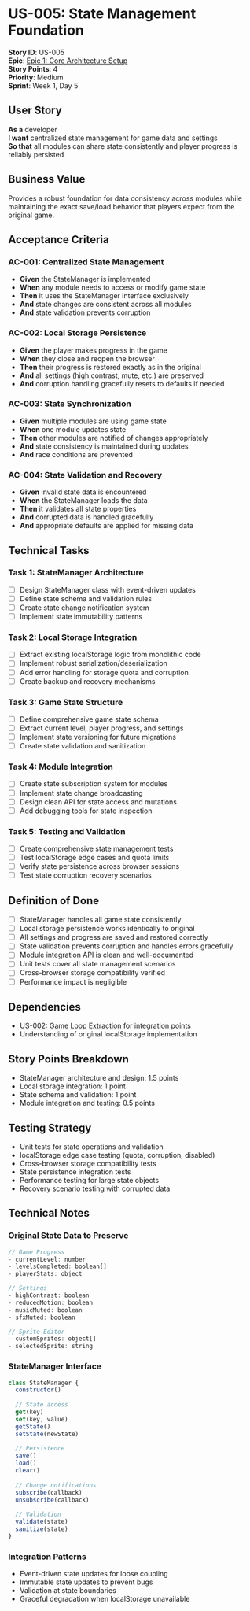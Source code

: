 # US-005: State Management Foundation

**Story ID**: US-005  
**Epic**: [Epic 1: Core Architecture Setup](../epics-game-dev/epic-e001-foundation.md)  
**Story Points**: 4  
**Priority**: Medium  
**Sprint**: Week 1, Day 5  

## User Story

**As a** developer  
**I want** centralized state management for game data and settings  
**So that** all modules can share state consistently and player progress is reliably persisted  

## Business Value

Provides a robust foundation for data consistency across modules while maintaining the exact save/load behavior that players expect from the original game.

## Acceptance Criteria

### AC-001: Centralized State Management
- **Given** the StateManager is implemented
- **When** any module needs to access or modify game state
- **Then** it uses the StateManager interface exclusively
- **And** state changes are consistent across all modules
- **And** state validation prevents corruption

### AC-002: Local Storage Persistence  
- **Given** the player makes progress in the game
- **When** they close and reopen the browser
- **Then** their progress is restored exactly as in the original
- **And** all settings (high contrast, mute, etc.) are preserved
- **And** corruption handling gracefully resets to defaults if needed

### AC-003: State Synchronization
- **Given** multiple modules are using game state
- **When** one module updates state
- **Then** other modules are notified of changes appropriately
- **And** state consistency is maintained during updates
- **And** race conditions are prevented

### AC-004: State Validation and Recovery
- **Given** invalid state data is encountered
- **When** the StateManager loads the data
- **Then** it validates all state properties
- **And** corrupted data is handled gracefully
- **And** appropriate defaults are applied for missing data

## Technical Tasks

### Task 1: StateManager Architecture
- [ ] Design StateManager class with event-driven updates
- [ ] Define state schema and validation rules
- [ ] Create state change notification system
- [ ] Implement state immutability patterns

### Task 2: Local Storage Integration
- [ ] Extract existing localStorage logic from monolithic code
- [ ] Implement robust serialization/deserialization
- [ ] Add error handling for storage quota and corruption
- [ ] Create backup and recovery mechanisms

### Task 3: Game State Structure
- [ ] Define comprehensive game state schema
- [ ] Extract current level, player progress, and settings
- [ ] Implement state versioning for future migrations
- [ ] Create state validation and sanitization

### Task 4: Module Integration
- [ ] Create state subscription system for modules
- [ ] Implement state change broadcasting
- [ ] Design clean API for state access and mutations  
- [ ] Add debugging tools for state inspection

### Task 5: Testing and Validation
- [ ] Create comprehensive state management tests
- [ ] Test localStorage edge cases and quota limits
- [ ] Verify state persistence across browser sessions
- [ ] Test state corruption recovery scenarios

## Definition of Done

- [ ] StateManager handles all game state consistently
- [ ] Local storage persistence works identically to original
- [ ] All settings and progress are saved and restored correctly
- [ ] State validation prevents corruption and handles errors gracefully
- [ ] Module integration API is clean and well-documented
- [ ] Unit tests cover all state management scenarios
- [ ] Cross-browser storage compatibility verified
- [ ] Performance impact is negligible

## Dependencies

- [US-002: Game Loop Extraction](epic-1.2-game-loop-extraction.md) for integration points
- Understanding of original localStorage implementation

## Story Points Breakdown

- StateManager architecture and design: 1.5 points
- Local storage integration: 1 point
- State schema and validation: 1 point
- Module integration and testing: 0.5 points

## Testing Strategy

- Unit tests for state operations and validation
- localStorage edge case testing (quota, corruption, disabled)
- Cross-browser storage compatibility tests
- State persistence integration tests
- Performance testing for large state objects
- Recovery scenario testing with corrupted data

## Technical Notes

### Original State Data to Preserve
```javascript
// Game Progress
- currentLevel: number
- levelsCompleted: boolean[]
- playerStats: object

// Settings  
- highContrast: boolean
- reducedMotion: boolean
- musicMuted: boolean
- sfxMuted: boolean

// Sprite Editor
- customSprites: object[]
- selectedSprite: string
```

### StateManager Interface
```javascript
class StateManager {
  constructor()
  
  // State access
  get(key)
  set(key, value)
  getState()
  setState(newState)
  
  // Persistence
  save()
  load()
  clear()
  
  // Change notifications
  subscribe(callback)
  unsubscribe(callback)
  
  // Validation
  validate(state)
  sanitize(state)
}
```

### Integration Patterns
- Event-driven state updates for loose coupling
- Immutable state updates to prevent bugs
- Validation at state boundaries
- Graceful degradation when localStorage unavailable